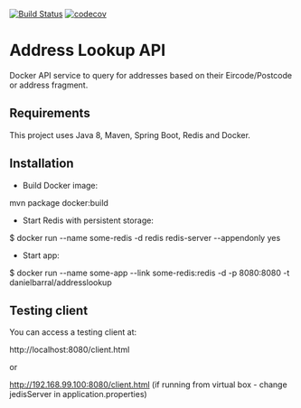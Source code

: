 [![Build Status](https://travis-ci.org/daniel-barral/address-lookup-api.svg?branch=master)](https://travis-ci.org/daniel-barral/address-lookup-api)
[![codecov](https://codecov.io/gh/daniel-barral/address-lookup-api/branch/master/graph/badge.svg)](https://codecov.io/gh/daniel-barral/address-lookup-api)

# Address Lookup API

Docker API service to query for addresses based on their Eircode/Postcode or address fragment.

## Requirements

This project uses Java 8, Maven, Spring Boot, Redis and Docker.

## Installation

- Build Docker image:

mvn package docker:build

- Start Redis with persistent storage:

$ docker run --name some-redis -d redis redis-server --appendonly yes

- Start app:

$ docker run --name some-app --link some-redis:redis -d -p 8080:8080 -t danielbarral/addresslookup

## Testing client

You can access a testing client at:

http://localhost:8080/client.html

or

http://192.168.99.100:8080/client.html
(if running from virtual box - change jedisServer in application.properties)

